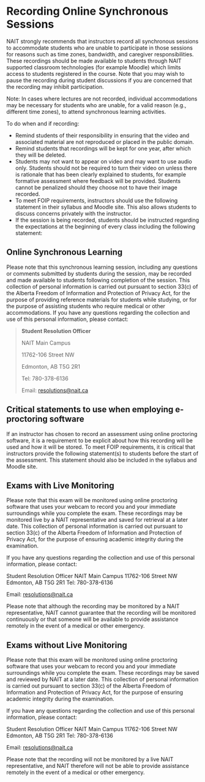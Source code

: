 # Recording Online Synchronous Sessions 

NAIT strongly recommends that instructors record all synchronous sessions to accommodate students who are unable to participate in those sessions for reasons such as time zones, bandwidth, and caregiver responsibilities. These recordings should be made available to students through NAIT supported classroom technologies (for example Moodle) which limits access to students registered in the course. Note that you may wish to pause the recording during student discussions if you are concerned that the recording may inhibit participation. 

Note: In cases where lectures are not recorded, individual accommodations may be necessary for students who are unable, for a valid reason (e.g., different time zones), to attend synchronous learning activities. 

To do when and if recording: 

- Remind students of their responsibility in ensuring that the video and associated material are not reproduced or placed in the public domain. 
- Remind students that recordings will be kept for one year, after which they will be deleted. 
- Students may not want to appear on video and may want to use audio only. Students should not be required to turn their video on unless there is rationale that has been clearly explained to students, for example formative assessment where feedback will be provided. Students cannot be penalized should they choose not to have their image recorded. 
- To meet FOIP requirements, instructors should use the following statement in their syllabus and Moodle site. This also allows students to discuss concerns privately with the instructor. 
- If the session is being recorded, students should be instructed regarding the expectations at the beginning of every class including the following statement: 

 

## Online Synchronous Learning 

Please note that this synchronous learning session, including any questions or comments submitted by students during the session, may be recorded and made available to students following completion of the session. This collection of personal information is carried out pursuant to section 33(c) of the Alberta Freedom of Information and Protection of Privacy Act, for the purpose of providing reference materials for students while studying, or for the purpose of assisting students who require medical or other accommodations. If you have any questions regarding the collection and use of this personal information, please contact: 

> **Student Resolution Officer**
> 
> NAIT Main Campus 
> 
> 11762-106 Street NW 
> 
> Edmonton, AB T5G 2R1
> 
> Tel: 780-378-6136 
> 
> Email: resolutions@nait.ca

## Critical statements to use when employing e-proctoring software

If an instructor has chosen to record an assessment using online proctoring software, it is a requirement to be explicit about how this recording will be used and how it will be stored. To meet FOIP requirements, it is critical that instructors provide the following statement(s) to students before the start of the assessment. This statement should also be included in the syllabus and Moodle site. 

## Exams with Live Monitoring 

Please note that this exam will be monitored using online proctoring software that uses your webcam to record you and your immediate surroundings while you complete the exam. These recordings may be monitored live by a NAIT representative and saved for retrieval at a later date. This collection of personal information is carried out pursuant to section 33(c) of the Alberta Freedom of Information and Protection of Privacy Act, for the purpose of ensuring academic integrity during the examination.

If you have any questions regarding the collection and use of this personal information, please contact: 

Student Resolution Officer 
NAIT Main Campus 
11762-106 Street NW 
Edmonton, AB T5G 2R1
Tel: 780-378-6136 

Email: resolutions@nait.ca

Please note that although the recording may be monitored by a NAIT representative, NAIT cannot guarantee that the recording will be monitored continuously or that someone will be available to provide assistance remotely in the event of a medical or other emergency. 

## Exams without Live Monitoring 

Please note that this exam will be monitored using online proctoring software that uses your webcam to record you and your immediate surroundings while you complete the exam. These recordings may be saved and reviewed by NAIT at a later date. This collection of personal information is carried out pursuant to section 33(c) of the Alberta Freedom of Information and Protection of Privacy Act, for the purpose of ensuring academic integrity during the examination.

If you have any questions regarding the collection and use of this personal information, please contact:

Student Resolution Officer 
NAIT Main Campus 
11762-106 Street NW 
Edmonton, AB T5G 2R1
Tel: 780-378-6136 

Email: resolutions@nait.ca

Please note that the recording will not be monitored by a live NAIT representative, and NAIT therefore will not be able to provide assistance remotely in the event of a medical or other emergency. 

